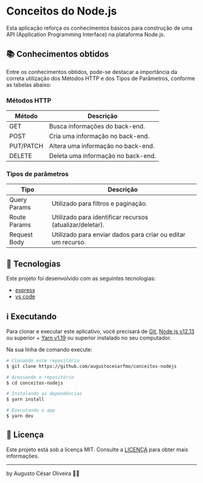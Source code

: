 # Conceitos do Node.js

Esta aplicação reforça os conhecimentos básicos para construção de uma API (Application Programming Interface) na plataforma Node.js.

<!-- START doctoc -->
<!-- END doctoc -->

## 📚 Conhecimentos obtidos

Entre os conhecimentos obtidos, pode-se destacar a importância da correta utilização dos Métodos HTTP e dos Tipos de Parâmetros, conforme as tabelas abaixo:

### Métodos HTTP

| Método    | Descrição                          |
| --------- | ---------------------------------- |
| GET       | Busca informações do back-end.     |
| POST      | Cria uma informação no back-end.   |
| PUT/PATCH | Altera uma informação no back-end. |
| DELETE    | Deleta uma informação no back-end. |

### Tipos de parâmetros

| Tipo         | Descrição                                                   |
| ------------ | ----------------------------------------------------------- |
| Query Params | Utilizado para filtros e paginação.                          |
| Route Params | Utilizado para identificar recursos (atualizar/deletar).     |
| Request Body | Utilizado para enviar dados para criar ou editar um recurso. |

## 🚀 Tecnologias

Este projeto foi desenvolvido com as seguintes tecnologias:

- [express](https://expressjs.com/)
- [vs code][vc]

## ℹ️ Executando

Para clonar e executar este aplicativo, você precisará de [Git](https://git-scm.com), [Node.js v12.13][nodejs] ou superior + [Yarn v1.19][yarn] ou superior instalado no seu computador.

Na sua linha de comando execute:

```bash
# Clonando este repositório
$ git clone https://github.com/augustocesarfmo/conceitos-nodejs

# Acessando o repositório
$ cd conceitos-nodejs

# Instalando as dependências
$ yarn install

# Executando o app
$ yarn dev
```

## 📝 Licença

Este projeto está sob a licença MIT. Consulte a [LICENÇA](https://github.com/fradeneto/devradar-mobile/blob/master/LICENSE) para obter mais informações.

---

by Augusto César Oliveira 👐🏼

[nodejs]: https://nodejs.org/
[yarn]: https://yarnpkg.com/
[vc]: https://code.visualstudio.com/
